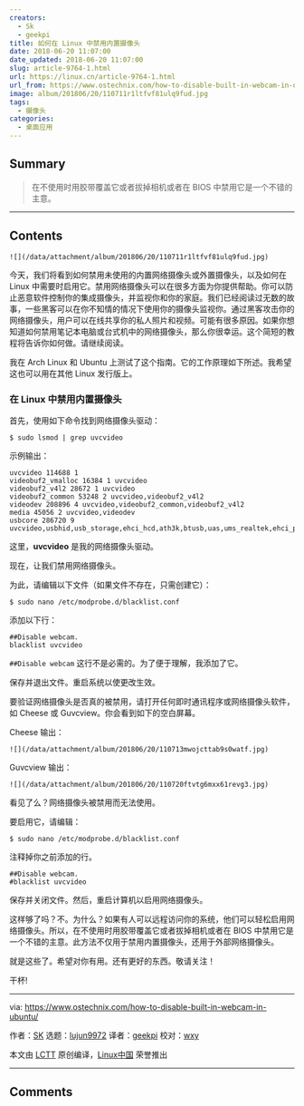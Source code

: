 ```yaml
---
creators:
  - Sk
  - geekpi
title: 如何在 Linux 中禁用内置摄像头
date: 2018-06-20 11:07:00
date_updated: 2018-06-20 11:07:00
slug: article-9764-1.html
url: https://linux.cn/article-9764-1.html
url_from: https://www.ostechnix.com/how-to-disable-built-in-webcam-in-ubuntu/
image: album/201806/20/110711r1ltfvf81ulq9fud.jpg
tags:
  - 摄像头
categories:
  - 桌面应用
---
```


## Summary

> 在不使用时用胶带覆盖它或者拔掉相机或者在 BIOS 中禁用它是一个不错的主意。

***

<!-- more -->

## Contents

`![](/data/attachment/album/201806/20/110711r1ltfvf81ulq9fud.jpg)`

今天，我们将看到如何禁用未使用的内置网络摄像头或外置摄像头，以及如何在 Linux 中需要时启用它。禁用网络摄像头可以在很多方面为你提供帮助。你可以防止恶意软件控制你的集成摄像头，并监视你和你的家庭。我们已经阅读过无数的故事，一些黑客可以在你不知情的情况下使用你的摄像头监视你。通过黑客攻击你的网络摄像头，用户可以在线共享你的私人照片和视频。可能有很多原因。如果你想知道如何禁用笔记本电脑或台式机中的网络摄像头，那么你很幸运。这个简短的教程将告诉你如何做。请继续阅读。

我在 Arch Linux 和 Ubuntu 上测试了这个指南。它的工作原理如下所述。我希望这也可以用在其他 Linux 发行版上。

### 在 Linux 中禁用内置摄像头

首先，使用如下命令找到网络摄像头驱动：

```shell
$ sudo lsmod | grep uvcvideo
```

示例输出：

```shell
uvcvideo 114688 1
videobuf2_vmalloc 16384 1 uvcvideo
videobuf2_v4l2 28672 1 uvcvideo
videobuf2_common 53248 2 uvcvideo,videobuf2_v4l2
videodev 208896 4 uvcvideo,videobuf2_common,videobuf2_v4l2
media 45056 2 uvcvideo,videodev
usbcore 286720 9 uvcvideo,usbhid,usb_storage,ehci_hcd,ath3k,btusb,uas,ums_realtek,ehci_pci
```

这里，**uvcvideo** 是我的网络摄像头驱动。

现在，让我们禁用网络摄像头。

为此，请编辑以下文件（如果文件不存在，只需创建它）：

```shell
$ sudo nano /etc/modprobe.d/blacklist.conf
```

添加以下行：

```shell
##Disable webcam.
blacklist uvcvideo
```

`##Disable webcam` 这行不是必需的。为了便于理解，我添加了它。

保存并退出文件。重启系统以使更改生效。

要验证网络摄像头是否真的被禁用，请打开任何即时通讯程序或网络摄像头软件，如 Cheese 或 Guvcview。你会看到如下的空白屏幕。

Cheese 输出：

`![](/data/attachment/album/201806/20/110713mwojcttab9s0watf.jpg)`

Guvcview 输出：

`![](/data/attachment/album/201806/20/110720ftvtg6mxx61revg3.jpg)`

看见了么？网络摄像头被禁用而无法使用。

要启用它，请编辑：

```shell
$ sudo nano /etc/modprobe.d/blacklist.conf
```

注释掉你之前添加的行。

```shell
##Disable webcam.
#blacklist uvcvideo
```

保存并关闭文件。然后，重启计算机以启用网络摄像头。

这样够了吗？不。为什么？如果有人可以远程访问你的系统，他们可以轻松启用网络摄像头。所以，在不使用时用胶带覆盖它或者拔掉相机或者在 BIOS 中禁用它是一个不错的主意。此方法不仅用于禁用内置摄像头，还用于外部网络摄像头。

就是这些了。希望对你有用。还有更好的东西。敬请关注！

干杯!

---

via: <https://www.ostechnix.com/how-to-disable-built-in-webcam-in-ubuntu/>

作者：[SK](https://www.ostechnix.com/author/sk/) 选题：[lujun9972](https://github.com/lujun9972) 译者：[geekpi](https://github.com/geekpi) 校对：[wxy](https://github.com/wxy)

本文由 [LCTT](https://github.com/LCTT/TranslateProject) 原创编译，[Linux中国](https://linux.cn/) 荣誉推出

***

## Comments
